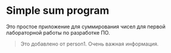 # Simple sum program
Это простое приложение для суммирования чисел для первой лабораторной работы по разработке ПО.

> Это добавлено от person1. Очень важная информация.